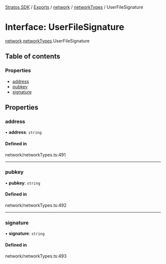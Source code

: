 [Stratos SDK](../README.md) / [Exports](../modules.md) / [network](../modules/network.md) / [networkTypes](../modules/network.networkTypes.md) / UserFileSignature

# Interface: UserFileSignature

[network](../modules/network.md).[networkTypes](../modules/network.networkTypes.md).UserFileSignature

## Table of contents

### Properties

- [address](network.networkTypes.UserFileSignature.md#address)
- [pubkey](network.networkTypes.UserFileSignature.md#pubkey)
- [signature](network.networkTypes.UserFileSignature.md#signature)

## Properties

### address

• **address**: `string`

#### Defined in

network/networkTypes.ts:491

___

### pubkey

• **pubkey**: `string`

#### Defined in

network/networkTypes.ts:492

___

### signature

• **signature**: `string`

#### Defined in

network/networkTypes.ts:493
